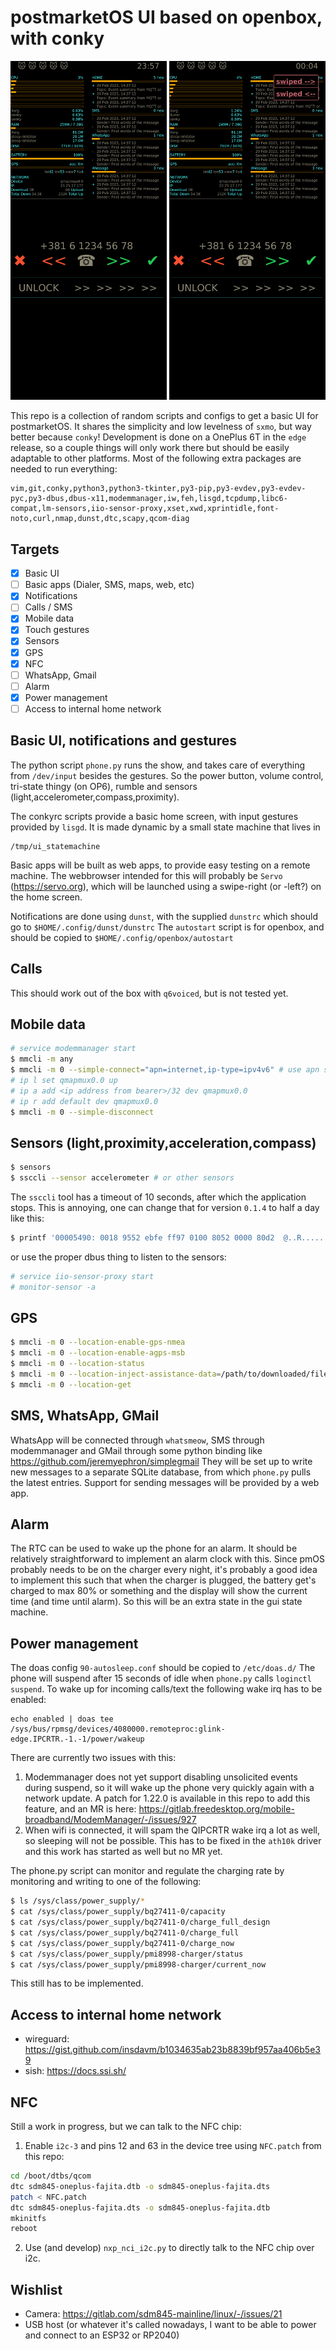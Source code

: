 # postmarketOS UI based on openbox, with conky
<img src="https://github.com/biemster/pmos-openbox-conky/blob/main/screenshot.png" width=250> <img src="https://github.com/biemster/pmos-openbox-conky/blob/main/screenshot2.png" width=250>

This repo is a collection of random scripts and configs to get a basic UI for postmarketOS.
It shares the simplicity and low levelness of `sxmo`, but way better because `conky`!
Development is done on a OnePlus 6T in the `edge` release, so a couple things will only work there but should
be easily adaptable to other platforms.
Most of the following extra packages are needed to run everything:
```
vim,git,conky,python3,python3-tkinter,py3-pip,py3-evdev,py3-evdev-pyc,py3-dbus,dbus-x11,modemmanager,iw,feh,lisgd,tcpdump,libc6-compat,lm-sensors,iio-sensor-proxy,xset,xwd,xprintidle,font-noto,curl,nmap,dunst,dtc,scapy,qcom-diag
```

## Targets
- [x] Basic UI
- [ ] Basic apps (Dialer, SMS, maps, web, etc)
- [x] Notifications
- [ ] Calls / SMS
- [x] Mobile data
- [x] Touch gestures
- [x] Sensors
- [x] GPS
- [x] NFC
- [ ] WhatsApp, Gmail
- [ ] Alarm
- [x] Power management
- [ ] Access to internal home network

## Basic UI, notifications and gestures
The python script `phone.py` runs the show, and takes care of everything from `/dev/input` besides the gestures.
So the power button, volume control, tri-state thingy (on OP6), rumble and sensors (light,accelerometer,compass,proximity).

The conkyrc scripts provide a basic home screen, with input gestures provided by `lisgd`.
It is made dynamic by a small state machine that lives in
```
/tmp/ui_statemachine
```

Basic apps will be built as web apps, to provide easy testing on a remote machine. The webbrowser intended for this
will probably be `Servo` (https://servo.org), which will be launched using a swipe-right (or -left?) on the home screen.

Notifications are done using `dunst`, with the supplied `dunstrc` which should go to `$HOME/.config/dunst/dunstrc`
The `autostart` script is for openbox, and should be copied to `$HOME/.config/openbox/autostart`

## Calls
This should work out of the box with `q6voiced`, but is not tested yet.

## Mobile data
```bash
# service modemmanager start
$ mmcli -m any
$ mmcli -m 0 --simple-connect="apn=internet,ip-type=ipv4v6" # use apn settings specific for your provider
# ip l set qmapmux0.0 up
# ip a add <ip address from bearer>/32 dev qmapmux0.0
# ip r add default dev qmapmux0.0
$ mmcli -m 0 --simple-disconnect
```

## Sensors (light,proximity,acceleration,compass)
```bash
$ sensors
$ ssccli --sensor accelerometer # or other sensors
```
The `ssccli` tool has a timeout of 10 seconds, after which the application stops. This is annoying, one can change that for version `0.1.4` to half a day like this:
```bash
$ printf '00005490: 0018 9552 ebfe ff97 0100 8052 0000 80d2  @..R.......R....' | xxd -r - /usr/bin/ssccli
```
or use the proper dbus thing to listen to the sensors:
```bash
# service iio-sensor-proxy start
# monitor-sensor -a
```

## GPS
```bash
$ mmcli -m 0 --location-enable-gps-nmea
$ mmcli -m 0 --location-enable-agps-msb
$ mmcli -m 0 --location-status
$ mmcli -m 0 --location-inject-assistance-data=/path/to/downloaded/file
$ mmcli -m 0 --location-get
```

## SMS, WhatsApp, GMail
WhatsApp will be connected through `whatsmeow`, SMS through modemmanager and GMail through some python binding like https://github.com/jeremyephron/simplegmail
They will be set up to write new messages to a separate SQLite database, from which `phone.py` pulls the latest entries.
Support for sending messages will be provided by a web app.

## Alarm
The RTC can be used to wake up the phone for an alarm. It should be relatively straightforward to implement an alarm clock with this.
Since pmOS probably needs to be on the charger every night, it's probably a good idea to implement this such that when the charger is
plugged, the battery get's charged to max 80% or something and the display will show the current time (and time until alarm).
So this will be an extra state in the gui state machine.

## Power management
The doas config `90-autosleep.conf` should be copied to `/etc/doas.d/`
The phone will suspend after 15 seconds of idle when `phone.py` calls `loginctl suspend`. To wake up for incoming calls/text the following wake irq
has to be enabled:
```
echo enabled | doas tee /sys/bus/rpmsg/devices/4080000.remoteproc:glink-edge.IPCRTR.-1.-1/power/wakeup
```

There are currently two issues with this:
1. Modemmanager does not yet support disabling unsolicited events during suspend, so it will wake up the phone very quickly again with a
network update. A patch for 1.22.0 is available in this repo to add this feature, and an MR is here: https://gitlab.freedesktop.org/mobile-broadband/ModemManager/-/issues/927
2. When wifi is connected, it will spam the QIPCRTR wake irq a lot as well, so sleeping will not be possible. This has to be fixed in
the `ath10k` driver and this work has started as well but no MR yet.

The phone.py script can monitor and regulate the charging rate by monitoring and writing to one of the following:
```bash
$ ls /sys/class/power_supply/*
$ cat /sys/class/power_supply/bq27411-0/capacity
$ cat /sys/class/power_supply/bq27411-0/charge_full_design
$ cat /sys/class/power_supply/bq27411-0/charge_full
$ cat /sys/class/power_supply/bq27411-0/charge_now
$ cat /sys/class/power_supply/pmi8998-charger/status 
$ cat /sys/class/power_supply/pmi8998-charger/current_now
```
This still has to be implemented.

## Access to internal home network
- wireguard: https://gist.github.com/insdavm/b1034635ab23b8839bf957aa406b5e39
- sish: https://docs.ssi.sh/

## NFC
Still a work in progress, but we can talk to the NFC chip:
1. Enable `i2c-3` and pins 12 and 63 in the device tree using `NFC.patch` from this repo:
```bash
cd /boot/dtbs/qcom
dtc sdm845-oneplus-fajita.dtb -o sdm845-oneplus-fajita.dts
patch < NFC.patch
dtc sdm845-oneplus-fajita.dts -o sdm845-oneplus-fajita.dtb
mkinitfs
reboot
```
2. Use (and develop) `nxp_nci_i2c.py` to directly talk to the NFC chip over i2c.

## Wishlist
- Camera: https://gitlab.com/sdm845-mainline/linux/-/issues/21
- USB host (or whatever it's called nowadays, I want to be able to power and connect to an ESP32 or RP2040)

